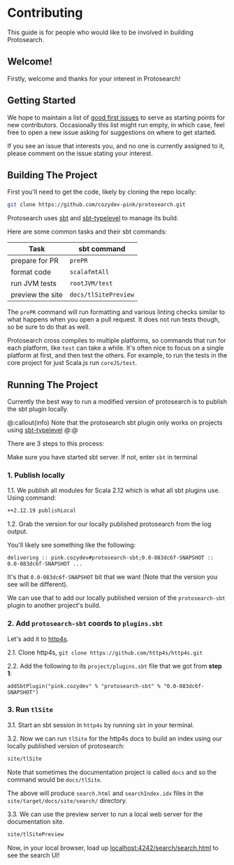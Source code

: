 # Contributing

This guide is for people who would like to be involved in building Protosearch.


## Welcome!

Firstly, welcome and thanks for your interest in Protosearch!


## Getting Started

We hope to maintain a list of [good first issues] to serve as starting points for new contributors.
Occasionally this list might run empty, in which case, feel free to open a new issue asking for suggestions on where to get started.

If you see an issue that interests you, and no one is currently assigned to it, please comment on the issue stating your interest.


## Building The Project

First you'll need to get the code, likely by cloning the repo locally:

```sh
git clone https://github.com/cozydev-pink/protosearch.git
```

Protosearch uses [sbt] and [sbt-typelevel] to manage its build.

Here are some common tasks and their sbt commands:

| Task             | sbt command          |
| --------------   | -------------------- |
| prepare for PR   | `prePR`              |
| format code      | `scalafmtAll`        |
| run JVM tests    | `rootJVM/test`       |
| preview the site | `docs/tlSitePreview` |

The `prePR` command will run formatting and various linting checks similar to what happens when you open a pull request.
It does not run tests though, so be sure to do that as well.

Protosearch cross compiles to multiple platforms, so commands that run for each platform, like `test` can take a while.
It's often nice to focus on a single platform at first, and then test the others.
For example, to run the tests in the core project for just Scala.js run `coreJS/test`.


## Running The Project

Currently the best way to run a modified version of protosearch is to publish the sbt plugin locally.

@:callout(info)
Note that the protosearch sbt plugin only works on projects using [sbt-typelevel]
@:@

There are 3 steps to this process:

Make sure you have started sbt server. If not, enter `sbt` in terminal

### 1. Publish locally
   
1.1. We publish all modules for Scala 2.12 which is what all sbt plugins use.
   Using command:
   
```sh
++2.12.19 publishLocal
```

1.2. Grab the version for our locally published protosearch from the log output.
 
You'll likely see something like the following:

```
delivering :: pink.cozydev#protosearch-sbt;0.0-083dc6f-SNAPSHOT :: 0.0-083dc6f-SNAPSHOT ...
```
It's that `0.0-083dc6f-SNAPSHOT` bit that we want (Note that the version you see will be different).
    
We can use that to add our locally published version of the `protosearch-sbt` plugin to another project's build.

### 2. Add `protosearch-sbt` coords to `plugins.sbt`

Let's add it to [http4s].
    
2.1. Clone http4s, `git clone https://github.com/http4s/http4s.git`
   
2.2. Add the following to its `project/plugins.sbt` file that we got from **step 1**:
    
```
addSbtPlugin("pink.cozydev" % "protosearch-sbt" % "0.0-083dc6f-SNAPSHOT")
```
   
### 3. Run `tlSite`

3.1. Start an sbt session in `http4s` by running `sbt` in your terminal.

3.2. Now we can run `tlSite` for the http4s docs to build an index using our locally published version of protosearch:
    
```sh
site/tlSite
```
    
Note that sometimes the documentation project is called `docs` and so the command would be `docs/tlSite`.
    
The above will produce `search.html` and `searchIndex.idx` files in the `site/target/docs/site/search/` directory.

3.3. We can use the preview server to run a local web server for the documentation site.

```sh
site/tlSitePreview
```
    

Now, in your local browser, load up [localhost:4242/search/search.html](http://localhost:4242/search/search.html) to see the search UI!


[good first issues]: https://github.com/cozydev-pink/protosearch/issues?q=is%3Aissue+is%3Aopen+label%3A%22good+first+issue%22
[sbt]: https://www.scala-sbt.org/download/
[sbt-typelevel]: https://typelevel.org/sbt-typelevel/
[http4s]: https://http4s.org/
